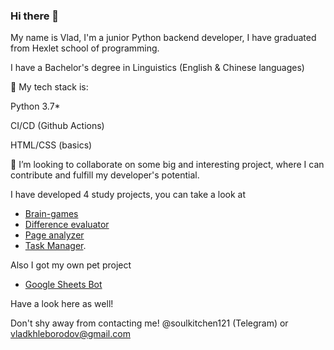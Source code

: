 ### Hi there 👋

My name is Vlad, I'm a junior Python backend developer, I have graduated from Hexlet school of programming.

I have a Bachelor's degree in Linguistics (English & Chinese languages)

🔭 My tech stack is:

Python 3.7*

CI/CD (Github Actions)

HTML/CSS (basics)


👯 I’m looking to collaborate on some big and interesting project, where I can contribute and fulfill my developer's potential.


I have developed 4 study projects, you can take a look at 
* [Brain-games](https://github.com/CyberWarrior91/python-project-49)
* [Difference evaluator](https://github.com/CyberWarrior91/python-project-50)
* [Page analyzer](https://github.com/CyberWarrior91/python-project-83)
* [Task Manager](https://github.com/CyberWarrior91/python-project-52).

Also I got my own pet project 
* [Google Sheets Bot](https://github.com/CyberWarrior91/google_sheets_tg_bot)

Have a look here as well!


Don't shy away from contacting me! @soulkitchen121 (Telegram) or vladkhleborodov@gmail.com




<!--
**CyberWarrior91/CyberWarrior91** is a ✨ _special_ ✨ repository because its `README.md` (this file) appears on your GitHub profile.

Here are some ideas to get you started:

- 🔭 I’m currently working on ...
- 🌱 I’m currently learning ...
- 👯 I’m looking to collaborate on ...
- 🤔 I’m looking for help with ...
- 💬 Ask me about ...
- 📫 How to reach me: ...
- 😄 Pronouns: ...
- ⚡ Fun fact: ...
-->
